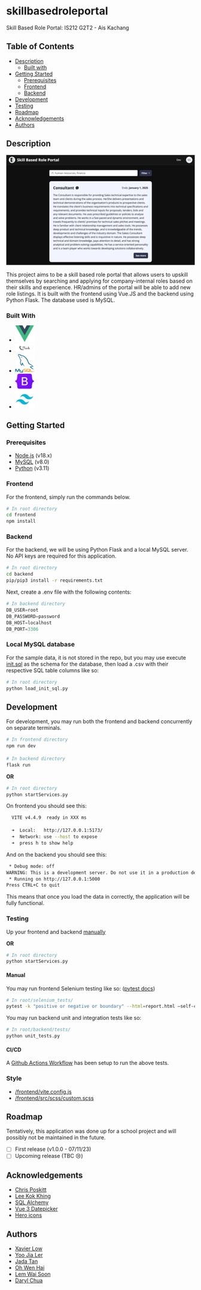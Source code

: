 # skillbasedroleportal

Skill Based Role Portal: IS212 G2T2 - Ais Kachang

## Table of Contents

- [Description](#description)
  - [Built with](#built-with)
- [Getting Started](#getting-started)
  - [Prerequisites](#prerequisites)
  - [Frontend](#frontend)
  - [Backend](#backend)
- [Development](#development)
- [Testing](#testing)
- [Roadmap](#roadmap)
- [Acknowledgements](#acknowledgements)
- [Authors](#authors)

## Description

![Homepage](images/Home.png)

This project aims to be a skill based role portal that allows users to upskill themselves by searching and applying for company-internal roles based on their skills and experience. HR/admins of the portal will be able to add new role listings. It is built with the frontend using Vue.JS and the backend using Python Flask. The database used is MySQL.

### Built With

- <a href="https://vuejs.org/"><img src="images/vue.png" alt="Vue" width="50"></a>
- <a href="https://flask.palletsprojects.com/en/3.0.x/"><img src="images/flask.png" alt="Python Flask" width="50"></a>
- <a href="https://www.mysql.com/"><img src="images/sql.png" alt="MySQL" width="50"></a>
- <a href="https://getbootstrap.com/"><img src="images/bootstrap.png" alt="Bootstrap" width="50"></a>
- <a href="https://tailwindcss.com/"><img src="images/tailwind.png" alt="TailwindCSS" width="50"></a>

## Getting Started

### Prerequisites

- [Node.js](https://nodejs.org/en/) (v18.x)
- [MySQL](https://dev.mysql.com/downloads/mysql/) (v8.0)
- [Python](https://www.python.org/downloads/) (v3.11)

### Frontend

For the frontend, simply run the commands below.

```bash
# In root directory
cd frontend
npm install

```

### Backend

For the backend, we will be using Python Flask and a local MySQL server. No API keys are required for this application.

```bash
# In root directory
cd backend
pip/pip3 install -r requirements.txt
```

Next, create a .env file with the following contents:

```python
# In backend directory
DB_USER=root
DB_PASSWORD=password
DB_HOST=localhost
DB_PORT=3306
```

### Local MySQL database

For the sample data, it is not stored in the repo, but you may use execute [init.sql](https://github.com/darylcwx/skillbasedroleportal/blob/main/init.sql) as the schema for the database, then load a .csv with their respective SQL table columns like so:

```bash
# In root directory
python load_init_sql.py
```

## Development

For development, you may run both the frontend and backend concurrently on separate terminals.

```bash
# In frontend directory
npm run dev

# In backend directory
flask run
```

**OR**

```bash
# In root directory
python startServices.py
```

On frontend you should see this:

```bash
  VITE v4.4.9  ready in XXX ms

  ➜  Local:   http://127.0.0.1:5173/
  ➜  Network: use --host to expose
  ➜  press h to show help
```

And on the backend you should see this:

```bash
 * Debug mode: off
WARNING: This is a development server. Do not use it in a production deployment. Use a production WSGI server instead.
 * Running on http://127.0.0.1:5000
Press CTRL+C to quit
```

This means that once you load the data in correctly, the application will be fully functional.

### Testing

Up your frontend and backend [manually](#development)

**OR**

```bash
# In root directory
python startServices.py
```

#### Manual

You may run frontend Selenium testing like so:
([pytest docs](https://docs.pytest.org/en/6.2.x/usage.html))

```bash
# In root/selenium_tests/
pytest -k "positive or negative or boundary" --html=report.html —self-contained-html
```

You may run backend unit and integration tests like so:

```bash
# In root/backend/tests/
python unit_tests.py
```

#### CI/CD

A [Github Actions Workflow](https://github.com/darylcwx/skillbasedroleportal/blob/main/.github/workflows/actions.yml) has been setup to run the above tests.

### Style

- [/frontend/vite.config.js](https://github.com/darylcwx/skillbasedroleportal/blob/main/frontend/vite.config.js)
- [/frontend/src/scss/custom.scss](https://github.com/darylcwx/skillbasedroleportal/blob/main/frontend/src/scss/custom.scss)

## Roadmap

Tentatively, this application was done up for a school project and will possibly not be maintained in the future.

- [ ] First release (v1.0.0 - 07/11/23)
- [ ] Upcoming release (TBC 😢)

## Acknowledgements

- [Chris Poskitt](https://cposkitt.github.io/)
- [Lee Kok Khing](https://www.linkedin.com/in/lee-kok-khing-b074b69/)
- [SQL Alchemy](https://www.sqlalchemy.org/)
- [Vue 3 Datepicker](https://vue3datepicker.com/)
- [Hero icons](https://heroicons.dev/)

## Authors

- [Xavier Low](https://github.com/xavierlowjunjie)
- [Yoo Jia Ler](https://github.com/ninjachicken100)
- [Jada Tan](https://github.com/jadatanjq)
- [Oh Wen Hai](https://github.com/wenhai-smu)
- [Lem Wai Soon](https://waisoon123.github.io/)
- [Daryl Chua](https://darylchua.vercel.app)
